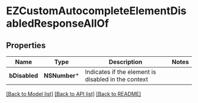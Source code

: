 # EZCustomAutocompleteElementDisabledResponseAllOf

## Properties
Name | Type | Description | Notes
------------ | ------------- | ------------- | -------------
**bDisabled** | **NSNumber*** | Indicates if the element is disabled in the context | 

[[Back to Model list]](../README.md#documentation-for-models) [[Back to API list]](../README.md#documentation-for-api-endpoints) [[Back to README]](../README.md)


